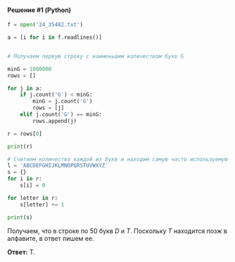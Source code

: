 #### Решение #1 (Python)
```python
f = open('24_35482.txt')

a = [i for i in f.readlines()]


# Получаем первую строку с наименьшим количеством букв G

minG = 1000000
rows = []

for j in a:
	if j.count('G') < minG:
		minG = j.count('G')
		rows = [j]
	elif j.count('G') == minG:
		rows.append(j)

r = rows[0]

print(r)

# Считаем количество каждой из букв и находим самую часто используемую
l = 'ABCDEFGHIJKLMNOPQRSTUVWXYZ'
s = {}
for i in r:
	s[i] = 0

for letter in r:
	s[letter] += 1

print(s)
```

Получаем, что в строке по 50 букв *D* и *T*. Поскольку *T* находится позж в алфавите, в ответ пишем ее.

**Ответ:** T.
